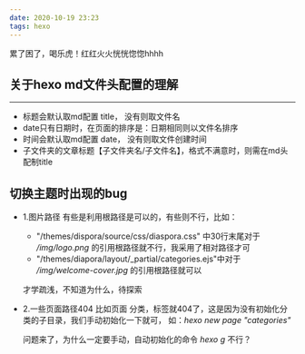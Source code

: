 ```yaml
---
date: 2020-10-19 23:23
tags: hexo
---
```


累了困了，喝乐虎！红红火火恍恍惚惚hhhh

## 关于hexo md文件头配置的理解

---
- 标题会默认取md配置 title， 没有则取文件名
- date只有日期时，在页面的排序是：日期相同则以文件名排序
- 时间会默认取md配置 date， 没有则取文件创建时间
- 子文件夹的文章标题【子文件夹名/子文件名】，格式不满意时，则需在md头配制title

## 切换主题时出现的bug

- 1.图片路径
    有些是利用根路径是可以的，有些则不行，比如：
     - "/themes/dispora/source/css/diaspora.css" 中30行末尾对于 */img/logo.png* 的引用根路径就不行，我采用了相对路径才可
     - "/themes/diapora/layout/_partial/categories.ejs"中对于 */img/welcome-cover.jpg* 的引用根路径就可以
    
    才学疏浅，不知道为什么，待探索

- 2.一些页面路径404
    比如页面 分类，标签就404了，这是因为没有初始化分类的子目录，我们手动初始化一下就可， 如：*hexo new page "categories"*

    问题来了，为什么一定要手动，自动初始化的命令 *hexo g* 不行？
